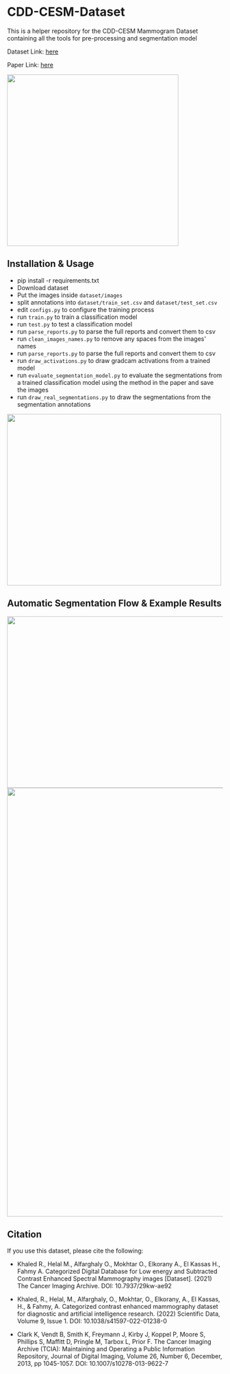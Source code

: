 # CDD-CESM-Dataset
This is a helper repository for the CDD-CESM Mammogram Dataset containing all the tools for pre-processing and segmentation model

Dataset Link: [here](https://wiki.cancerimagingarchive.net/pages/viewpage.action?pageId=109379611#109379611bcab02c187174a288dbcbf95d26179e8)

Paper Link: [here](https://www.nature.com/articles/s41597-022-01238-0)

<img src="https://user-images.githubusercontent.com/6074821/161619916-46594309-48cd-4853-b56b-7f5c08d2ab8b.png" width="400" height="400">

## Installation & Usage

- pip install -r requirements.txt
- Download dataset
- Put the images inside ```dataset/images```
- split annotations into ```dataset/train_set.csv``` and ```dataset/test_set.csv```
- edit ```configs.py``` to configure the training process 
- run ```train.py``` to train a classification model
- run ```test.py``` to test a classification model
- run ```parse_reports.py``` to parse the full reports and convert them to csv
- run ```clean_images_names.py``` to remove any spaces from the images' names
- run ```parse_reports.py``` to parse the full reports and convert them to csv
- run ```draw_activations.py``` to draw gradcam activations from a trained model
- run ```evaluate_segmentation_model.py``` to evaluate the segmentations from a trained classification model using the method in the paper and save the images
- run ```draw_real_segmentations.py``` to draw the segmentations from the segmentation annotations

<img src="https://user-images.githubusercontent.com/6074821/216845941-d28463aa-6974-4a63-958d-aff44f00f08c.png" width="500" height="400">


## Automatic Segmentation Flow & Example Results

<img src="https://user-images.githubusercontent.com/6074821/216846222-04f48b68-af5d-440c-80bd-7dacab5fc090.png" width="800" height="400">

<img src="https://user-images.githubusercontent.com/6074821/216846289-46fefcf0-5828-4463-85cd-7cc800d94089.png" width="700" height="1000">

## Citation
If you use this dataset, please cite the following:

- Khaled R., Helal M., Alfarghaly O., Mokhtar O., Elkorany A., El Kassas H., Fahmy A. Categorized Digital Database for Low energy and Subtracted Contrast Enhanced Spectral Mammography images [Dataset]. (2021) The Cancer Imaging Archive. DOI:  10.7937/29kw-ae92 

- Khaled, R., Helal, M., Alfarghaly, O., Mokhtar, O., Elkorany, A., El Kassas, H., & Fahmy, A. Categorized contrast enhanced mammography dataset for diagnostic and artificial intelligence research. (2022) Scientific Data, Volume 9, Issue 1. DOI: 10.1038/s41597-022-01238-0

- Clark K, Vendt B, Smith K, Freymann J, Kirby J, Koppel P, Moore S, Phillips S, Maffitt D, Pringle M, Tarbox L, Prior F. The Cancer Imaging Archive (TCIA): Maintaining and Operating a Public Information Repository, Journal of Digital Imaging, Volume 26, Number 6, December, 2013, pp 1045-1057. DOI: 10.1007/s10278-013-9622-7



